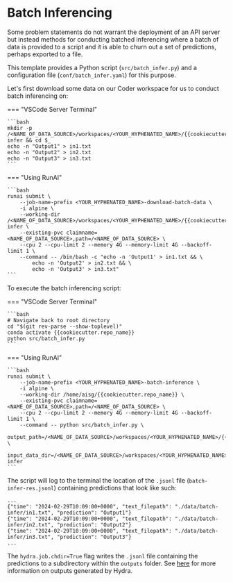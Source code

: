 # Batch Inferencing

Some problem statements do not warrant the deployment of an API server
but instead methods for conducting batched inferencing where a batch
of data is provided to a script and it is able to churn out a set of
predictions, perhaps exported to a file.

This template provides a Python script (`src/batch_infer.py`) and a 
configuration file (`conf/batch_infer.yaml`) for this purpose. 

Let's first download some data on our Coder workspace for us to conduct
batch inferencing on:

=== "VSCode Server Terminal"

    ```bash
    mkdir -p /<NAME_OF_DATA_SOURCE>/workspaces/<YOUR_HYPHENATED_NAME>/{{cookiecutter.repo_name}}/data/batch-infer && cd $_
    echo -n "Output1" > in1.txt
    echo -n "Output2" > in2.txt
    echo -n "Output3" > in3.txt
    ```

=== "Using RunAI"

    ```bash
    runai submit \
        --job-name-prefix <YOUR_HYPHENATED_NAME>-download-batch-data \
        -i alpine \
        --working-dir /<NAME_OF_DATA_SOURCE>/workspaces/<YOUR_HYPHENATED_NAME>/{{cookiecutter.repo_name}}/data/batch-infer \
        --existing-pvc claimname=<NAME_OF_DATA_SOURCE>,path=/<NAME_OF_DATA_SOURCE> \
        --cpu 2 --cpu-limit 2 --memory 4G --memory-limit 4G --backoff-limit 1 \
        --command -- /bin/bash -c "echo -n 'Output1' > in1.txt && \
            echo -n 'Output2' > in2.txt && \
            echo -n 'Output3' > in3.txt"
    ```

To execute the batch inferencing script:

=== "VSCode Server Terminal"

    ```bash
    # Navigate back to root directory
    cd "$(git rev-parse --show-toplevel)"
    conda activate {{cookiecutter.repo_name}}
    python src/batch_infer.py
    ```

=== "Using RunAI"

    ```bash
    runai submit \
        --job-name-prefix <YOUR_HYPHENATED_NAME>-batch-inference \
        -i alpine \
        --working-dir /home/aisg/{{cookiecutter.repo_name}} \
        --existing-pvc claimname=<NAME_OF_DATA_SOURCE>,path=/<NAME_OF_DATA_SOURCE> \
        --cpu 2 --cpu-limit 2 --memory 4G --memory-limit 4G --backoff-limit 1 \
        --command -- python src/batch_infer.py \
            output_path=/<NAME_OF_DATA_SOURCE>/workspaces/<YOUR_HYPHENATED_NAME>/{{cookiecutter.repo_name}}/batch_infer_res.jsonl \
            input_data_dir=/<NAME_OF_DATA_SOURCE>/workspaces/<YOUR_HYPHENATED_NAME>/{{cookiecutter.repo_name}}/data/batch-infer
    ```

The script will log to the terminal the location of the
`.jsonl` file (`batch-infer-res.jsonl`) containing predictions that
look like such:

```jsonl
...
{"time": "2024-02-29T10:09:00+0000", "text_filepath": "./data/batch-infer/in1.txt", "prediction": "Output1"}
{"time": "2024-02-29T10:09:00+0000", "text_filepath": "./data/batch-infer/in2.txt", "prediction": "Output2"}
{"time": "2024-02-29T10:09:00+0000", "text_filepath": "./data/batch-infer/in3.txt", "prediction": "Output3"}
...
```

The `hydra.job.chdir=True` flag writes the `.jsonl` file containing
the predictions to a subdirectory within the `outputs` folder. See 
[here] for more information on outputs generated by Hydra.

[here]: https://hydra.cc/docs/tutorials/basic/running_your_app/working_directory/
